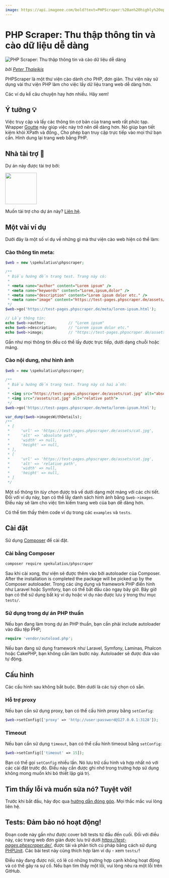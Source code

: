 ```yaml
---
image: https://api.imageee.com/bold?text=PHPScraper:%20an%20highly%20opinionated%20web-interface&bg_image=https://images.unsplash.com/photo-1542762933-ab3502717ce7
---
```


PHP Scraper: Thu thập thông tin và cào dữ liệu dễ dàng
==============================================================

![PHP Scraper: Thu thập thông tin và cào dữ liệu dễ dàng](logo-light.png)

*bởi [Peter Thaleikis](https://peterthaleikis.com)*

PHPScraper là một thư viện cào dành cho PHP, đơn giản. Thư viện này sử dụng vài thư viện PHP làm cho việc lấy dữ liệu trang web dễ dàng hơn.

Các ví dụ kể câu chuyện hay hơn nhiều. Hãy xem!


Ý tưởng 💡️
----------

Việc truy cập và lấy các thông tin cơ bản của trang web rất phức tạp. Wrapper [Goutte](https://github.com/FriendsOfPHP/Goutte) này giúp việc này trở nên dễ dàng hơn. Nó giúp bạn tiết kiệm khỏi XPath và đồng., Cho phép bạn truy cập trực tiếp vào mọi thứ bạn cần. Hình dung lại trang web bằng PHP.


Nhà tài trợ 💪️
-------------

Dự án này được tài trợ bởi:

<a href="https://bringyourownideas.com" target="_blank" rel="noopener noreferrer"><img src="https://bringyourownideas.com/images/byoi-logo.jpg" height="100px"></a>

Muốn tài trợ cho dự án này? [Liên hệ](https://peterthaleikis.com/contact).


Một vài ví dụ
-------------

Dưới đây là một số ví dụ về những gì mà thư viện cào web hiện có thể làm:

### Cào thông tin meta:

```php
$web = new \spekulatius\phpscraper;

/**
 * Điều hướng đến trang test. Trang này có:
 *
 * <meta name="author" content="Lorem ipsum" />
 * <meta name="keywords" content="Lorem,ipsum,dolor" />
 * <meta name="description" content="Lorem ipsum dolor etc." />
 * <meta name="image" content="https://test-pages.phpscraper.de/assets/cat.jpg" />
 */
$web->go('https://test-pages.phpscraper.de/meta/lorem-ipsum.html');

// Lấy thông tin:
echo $web->author;          // "Lorem ipsum"
echo $web->description;     // "Lorem ipsum dolor etc."
echo $web->image;           // "https://test-pages.phpscraper.de/assets/cat.jpg"
```

Gần như mọi thông tin đều có thể lấy được trực tiếp, dưới dạng chuỗi hoặc mảng.


### Cào nội dung, như hình ảnh

```php
$web = new \spekulatius\phpscraper;

/**
 * Điều hướng đến trang test. Trang này có hai ảnh:
 *
 * <img src="https://test-pages.phpscraper.de/assets/cat.jpg" alt="absolute path">
 * <img src="/assets/cat.jpg" alt="relative path">
 */
$web->go('https://test-pages.phpscraper.de/meta/lorem-ipsum.html');

var_dump($web->imagesWithDetails);
/**
 * [
 *     'url' => 'https://test-pages.phpscraper.de/assets/cat.jpg',
 *     'alt' => 'absolute path',
 *     'width' => null,
 *     'height' => null,
 * ],
 * [
 *     'url' => 'https://test-pages.phpscraper.de/assets/cat.jpg',
 *     'alt' => 'relative path',
 *     'width' => null,
 *     'height' => null,
 * ]
 */
```

Một số thông tin *tùy chọn* được trả về dưới dạng một mảng với các chi tiết. Đối với ví dụ này, bạn có thể lấy danh sách hình ảnh bằng `$web->images`. Điều này sẽ làm cho việc tìm kiếm trang web của bạn dễ dàng hơn.

Có thể tìm thấy thêm code ví dụ trong các `examples` và `tests`.


Cài đặt
------------

Sử dụng [Composer](https://getcomposer.org) để cài đặt.

### Cài bằng Composer

```bash
composer require spekulatius/phpscraper
```

Sau khi cài xong, thư viện sẽ được thêm vào bởi autoloader của Composer. 
After the installation is completed the package will be picked up by the Composer autoloader. Trong các ứng dụng và framework PHP điển hình như Laravel hoặc Symfony, bạn có thể bắt đầu cào ngay bây giờ. Bây giờ bạn có thể sử dụng bất kỳ ví dụ hoặc ví dụ nào được lưu ý trong thư mục `tests/`.

### Sử dụng trong dự án PHP thuần

Nếu bạn đang làm trong dự án PHP thuần, bạn cần phải include autoloader vào đầu tệp PHP;

```php
require 'vendor/autoload.php';
```

Nếu bạn đang sử dụng framework như Laravel, Symfony, Laminas, Phalcon hoặc CakePHP, bạn không cần làm bước này. Autoloader sẽ được đưa vào tự động.


Cấu hình
-------------

Các cấu hình sau không bắt buộc. Bên dưới là các tuỳ chọn có sẵn.

### Hỗ trợ proxy

Nếu bạn cần sử dụng proxy, bạn có thể cấu hình proxy bằng `setConfig`:

```php
$web->setConfig(['proxy' => 'http://user:password@127.0.0.1:3128']);
```

### Timeout

Nếu bạn cần sử dụng `timeout`, bạn có thể cấu hình timeout bằng `setConfig`:

```php
$web->setConfig(['timeout' => 15]);
```

Bạn có thể gọi `setConfig` nhiều lần. Nó lưu trữ cấu hình và hợp nhất nó với các cài đặt trước đó. Điều này cần được ghi nhớ trong trường hợp sử dụng không mong muốn khi bỏ thiết lập giá trị.


Tìm thấy lỗi và muốn sửa nó? Tuyệt vời!
----------------------------------

Trước khi bắt đầu, hãy đọc qua [hướng dẫn đóng góp](/vi/contributing.html). Mọi thắc mắc vui lòng liên hệ.


Tests: Đảm bảo nó hoạt động!
----------------------------

Đoạn code này gần như được cover bởi tests từ đầu đến cuối. Đối với điều này, các trang web đơn giản được lưu trữ dưới *https://test-pages.phpscraper.de/*, được tải và phân tích cú pháp bằng cách sử dụng [PHPUnit](https://phpunit.de/). Các bài test này cũng thích hợp làm ví dụ - xem `tests/`!

Điều này đang được nói, có lẽ có những trường hợp cạnh không hoạt động và có thể gây ra sự cố. Nếu bạn tìm thấy một lỗi, vui lòng nêu ra một lỗi trên GitHub.
